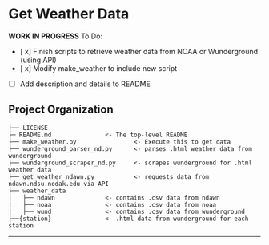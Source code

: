 Get Weather Data
==============================

**WORK IN PROGRESS** 
To Do:
- [ x]  Finish scripts to retrieve weather data from NOAA or Wunderground (using API)
- [ x]  Modify make_weather to include new script
- [ ] Add description and details to README

Project Organization
------------

    ├── LICENSE
    ├─ README.md			   <- The top-level README 
    ├── make_weather.py      	 	   <- Execute this to get data
    ├── wunderground_parser_nd.py  	   <- parses .html weather data from wunderground
    ├── wunderground_scraper_nd.py	   <- scrapes wunderground for .html weather data
    ├── get_weather_ndawn.py		   <- requests data from ndawn.ndsu.nodak.edu via API
    ├── weather_data
    |	├── ndawn			   <- contains .csv data from ndawn
    |	├── noaa			   <- contains .csv data from noaa
    |	├── wund 			   <- contains .csv data from wunderground
    ├──{station}			   <- .html data from wunderground for each station

--------


